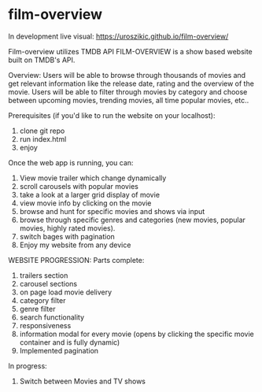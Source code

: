 # film-overview

In development
live visual: https://uroszikic.github.io/film-overview/

Film-overview utilizes TMDB API
FILM-OVERVIEW is a show based website built on TMDB's API.

Overview:
Users will be able to browse through thousands of movies and get relevant information like the release date, rating and the overview of the movie.
Users will be able to filter through movies by category and choose between upcoming movies, trending movies, all time popular movies, etc..

Prerequisites (if you'd like to run the website on your localhost):

1. clone git repo
2. run index.html
3. enjoy

Once the web app is running, you can:

1. View movie trailer which change dynamically
2. scroll carousels with popular movies
3. take a look at a larger grid display of movie
4. view movie info by clicking on the movie
5. browse and hunt for specific movies and shows via input
6. browse through specific genres and categories (new movies, popular movies, highly rated movies).
7. switch bages with pagination
8. Enjoy my website from any device

WEBSITE PROGRESSION:
Parts complete:

1. trailers section
2. carousel sections
3. on page load movie delivery
4. category filter
5. genre filter
6. search functionality
7. responsiveness
8. information modal for every movie (opens by clicking the specific movie container and is fully dynamic)
9. Implemented pagination

In progress:

1. Switch between Movies and TV shows
